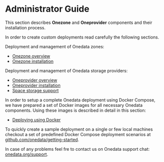# Administrator Guide

This section describes **Onezone** and **Oneprovider** components and their installation process. 

In order to create custom deployments read carefully the following sections.


Deployment and management of Onedata zones:
* [Onezone overview](administering_onedata/onezone_overview.md)
* [Onezone installation](administering_onedata/onezone_installation.md)

Deployment and management of Onedata storage providers:
* [Oneprovider overview](administering_onedata/provider_overview.md)
* [Oneprovider installation](administering_onedata/provider_installation.md)
* [Space storage support](administering_onedata/provider_space_support.md)

In order to setup a complete Onedata deployment using Docker Compose, we have prepared a set of Docker images for all necessary Onedata components. Using these images is described in detail in this section:
* [Deploying using Docker](running_onedata/docker/pre_onedata_docker.md)

To quickly create a sample deployment on a single or few local machines checkout a set of predefined Docker Compose deployment scenarios at [github.com/onedata/getting-started](https://github.com/onedata/getting-started).

In case of any problems feel fre to contact us on Onedata support chat: [onedata.org/support](https://onedata.org/support).
